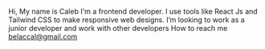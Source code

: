 Hi, My name is Caleb I'm a frontend developer.  I use tools like React Js and Tailwind CSS to make responsive web designs.
I’m looking to work as a junior developer and work with other developers 
How to reach me belaccal@gmail.com 

<!---
Frankcaleb/Frankcaleb is a ✨ special ✨ repository because its `README.md` (this file) appears on your GitHub profile.
You can click the Preview link to take a look at your changes.
--->
